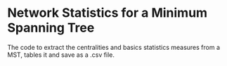 # Network Statistics for a Minimum Spanning Tree
The code to extract the centralities and basics statistics measures from  a MST, 
 tables it and save as a .csv file.
